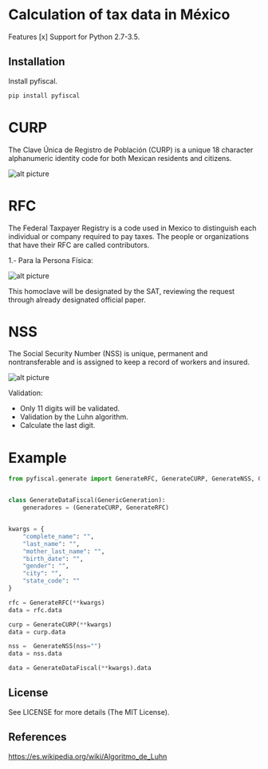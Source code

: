 # Calculation of tax data in México

Features
[x] Support for Python 2.7-3.5.

Installation
------------

Install pyfiscal.
```python
pip install pyfiscal
```

#  CURP

The Clave Única de Registro de Población (CURP) is a unique 18 character alphanumeric identity code for both Mexican residents and citizens.

![alt picture](https://github.com/thomgonzalez/pyfiscal/blob/master/img/CURP.jpg)


# RFC

The Federal Taxpayer Registry is a code used in Mexico to distinguish each individual or company required to pay taxes. The people or organizations that have their RFC are called contributors.

1.- Para la Persona Física:

![alt picture](https://github.com/thomgonzalez/pyfiscal/blob/master/img/RFC.jpg)

This homoclave will be designated by the SAT, reviewing the request through already designated official paper.


# NSS

The Social Security Number (NSS) is unique, permanent and nontransferable and is assigned to keep a record of workers and insured.

![alt picture](https://github.com/thomgonzalez/pyfiscal/blob/master/img/NSS.png)

Validation:
* Only 11 digits will be validated.
* Validation by the Luhn algorithm.
* Calculate the last digit.


# Example
```python
from pyfiscal.generate import GenerateRFC, GenerateCURP, GenerateNSS, GenericGeneration


class GenerateDataFiscal(GenericGeneration):
	generadores = (GenerateCURP, GenerateRFC)


kwargs = {
	"complete_name": "",
	"last_name": "",
	"mother_last_name": "",
	"birth_date": "",
	"gender": "",
	"city": "",
	"state_code": ""
}

rfc = GenerateRFC(**kwargs)
data = rfc.data

curp = GenerateCURP(**kwargs)
data = curp.data

nss =  GenerateNSS(nss="")
data = nss.data

data = GenerateDataFiscal(**kwargs).data

```

License
-------

See LICENSE for more details (The MIT License).


References
----------

https://es.wikipedia.org/wiki/Algoritmo_de_Luhn
